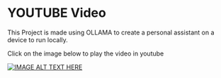 <html>

<h1> YOUTUBE Video </h1>

<p>
  This Project is made using OLLAMA to create a personal assistant on a device to run locally. 
</p>

<p>Click on the image below to play the video in youtube </p>

[![IMAGE ALT TEXT HERE](https://img.youtube.com/vi/ay64y-kNhQM/0.jpg)](https://www.youtube.com/embed/ay64y-kNhQM?si=ez_AZfvCnNrHR2Oa)

<!--
  
  https://www.youtube.com/embed/ay64y-kNhQM?si=ez_AZfvCnNrHR2Oa

  https://www.youtube.com/watch?v=ay64y-kNhQM
  --> 
